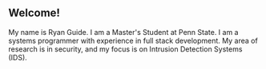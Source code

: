 
## Welcome!

My name is Ryan Guide. I am a Master's Student at Penn State. I am a systems programmer with experience in full stack development. My area of research is in security, and my focus is on Intrusion Detection Systems (IDS).
